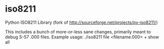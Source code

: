 iso8211
=======

Python ISO8211 Library (fork of http://sourceforge.net/projects/py-iso8211/)

This includes a bunch of more-or-less sane changes, primarily meant to debug S-57 .000 files.
Example usage:
./iso8211 file <filename.000> + show all
